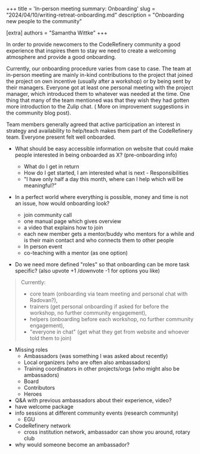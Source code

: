 +++ title = 'In-person meeting summary: Onboarding' 
slug = "2024/04/10/writing-retreat-onboarding.md" description = "Onboarding new people to the community"

[extra] authors = "Samantha Wittke" +++

In order to provide newcomers to the CodeRefinery community a good experience that inspires them to stay we need to create a welcoming atmosphere and provide a good onboarding.

Currently, our onboarding procedure varies from case to case. The team at in-person meeting are mainly in-kind contributions to the project that joined the project on own incentive (usually after a workshop) or by being sent by their managers. Everyone got at least one personal meeting with the project manager, which introduced them to whatever was needed at the time. One thing that many of the team mentioned was that they wish they had gotten more introduction to the Zulip chat. ( More on improvement suggestions in the community blog post).

Team members generally agreed that active participation an interest in strategy and availability to help/teach makes them part of the CodeRefinery team.
Everyone present felt well onboarded.

- What should be easy accessible information on website that could make people interested in being onboarded as X? (pre-onboarding info)
    -  What do I get in return
    -  How do I get started, I am interested what is next
      -  Responsibilities
    - "I have only half a day this month, where can I help which will be meaningful?"
    
- In a perfect world where everything is possible, money and time is not an issue, how would onboarding look?
  - join community call
  - one manual page which gives overview
  - a video that explains how to join
  - each new member gets a mentor/buddy who mentors for a while and is their main contact and who connects them to other people
  - In person event
  - co-teaching with a mentor (as one option)

- Do we need more defined "roles" so that onboarding can be more task specific? (also upvote +1 /downvote -1 for options you like)
>Currently: 
> - core team (onboarding via team meeting and personal chat with Radovan?),
> - trainers (get personal onboarding if asked for before the workshop, no further community engagement), 
> - helpers (onboarding before each workshop, no further community engagement), 
> - "everyone in chat" (get what they get from website and whoever told them to join)

- Missing roles
  - Ambassadors (was something I was asked about recently)
  - Local organizers (who are often also ambassadors)
  - Training coordinators in other projects/orgs (who might also be ambassadors)
  - Board
  - Contributors
  - Heroes
- Q&A with previous ambassadors about their experience, video?
- have welcome package
- info sessions at different community events (research community)
    - EGU
- CodeRefinery network
    - cross institution network, ambassador can show you around, rotary club
- why would someone become an ambassador?

